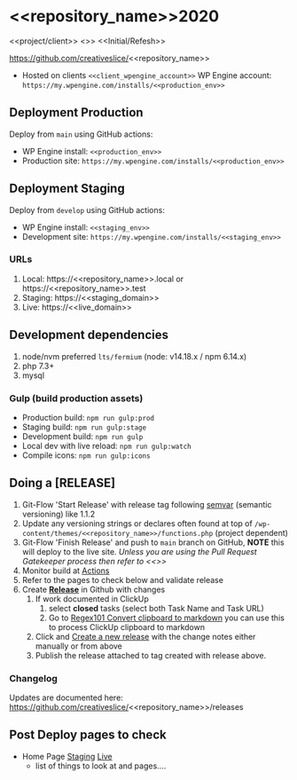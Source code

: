 # <<repository_name>>2020
<<project/client>> <<year>>> <<Initial/Refesh>>

https://github.com/creativeslice/<<repository_name>>

- Hosted on clients `<<client_wpengine_account>>` WP Engine account: `https://my.wpengine.com/installs/<<production_env>>`

## Deployment Production
Deploy from `main` using GitHub actions:
- WP Engine install: `<<production_env>>`
- Production site: `https://my.wpengine.com/installs/<<production_env>>`


## Deployment Staging
Deploy from `develop` using GitHub actions:
- WP Engine install: `<<staging_env>>`
- Development site: `https://my.wpengine.com/installs/<<staging_env>>`

### URLs
1. Local: https://<<repository_name>>.local or https://<<repository_name>>.test
1. Staging: https://<<staging_domain>>
1. Live: https://<<live_domain>>

## Development dependencies
1. node/nvm preferred `lts/fermium`  (node: v14.18.x / npm 6.14.x)
2. php 7.3+
3. mysql

### Gulp (build production assets)
- Production build: `npm run gulp:prod`
- Staging build: `npm run gulp:stage`
- Development build: `npm run gulp`
- Local dev with live reload: `npm run gulp:watch`
- Compile icons: `npm run gulp:icons`


## Doing a [RELEASE]
1. Git-Flow 'Start Release' with release tag following [semvar](https://semver.org) (semantic versioning) like 1.1.2
2. Update any versioning strings or declares often found at top of `/wp-content/themes/<<repository_name>>/functions.php` (project dependent)
3. Git-Flow 'Finish Release' and push to `main` branch on GitHub, **NOTE** this will deploy to the live site. _Unless you are using the Pull Request Gatekeeper process then refer to <<>>_
4. Monitor build at [Actions](https://github.com/creativeslice/<<repository_name>>/actions) 
5. Refer to the pages to check below and validate release
6. Create [**Release**](https://github.com/creativeslice/<<repository_name>>/releases) in Github with changes
   1. If work documented in ClickUp
      1. select **closed** tasks (select both Task Name and Task URL)
      2. Go to [Regex101 Convert clipboard to markdown](https://regex101.com/r/CUxOq7/1/) you can use this to process ClickUp clipboard to markdown
   2. Click and [Create a new release](https://github.com/creativeslice/<<repository_name>>/releases/new) with the change notes either manually or from above
   3. Publish the release attached to tag created with release above.



### Changelog
Updates are documented here: https://github.com/creativeslice/<<repository_name>>/releases

## Post Deploy pages to check
* Home Page [Staging](https://<<staging_domain>>) [Live](https://<<live_domain>>) 
  * list of things to look at and pages....
